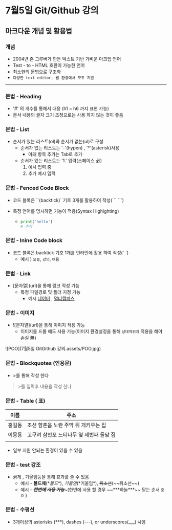# 7월5일 Git/Github 강의

## 마크다운 개념 및 활용법

### 개념

- 2004년 존 그루버가 만든 텍스트 기반 가벼운 마크업 언어
- Test - to - HTML 호환이 가능한 언어
- 최소한의 문법으로 구조화
- `다양한 text editor, 웹 환경에서 모두 지원`

---



### 문법 - Heading

- '#' 의 개수를 통해서 대응 (h1 ~ h6 까지 표현 가능)
- 문서 내용의 글자 크기 조정으로는 사용 하지 않는 것이 좋음



### 문법 - List

- 순서가 있는 리스트(ol)와 순서가 없는(ul)로 구성
  - 순서가 없는 리스트는 '-'(hypen) , '*'(asterisk)사용
    - 아래 항목 추가는 Tab로 추가
  - 순서가 있는 리스트는 '1.' 입력(스페이스 必)
    1. 예시 입력 중
    2. 추가 예시 입력



### 문법 - Fenced Code Block

- 코드 블록은 ``(backtick)` 기호 3개를 활용하여 작성(\``` ```)

- 특정 언어를 명시하면 기능이 적용(Syntax Highighting)

  - ```python
    print('hello')
    # 주석
    ```



### 문법 - lnine Code block

- 코드 블록은 backtick 기호 1개를 인라인에 활용 하여 작성(\` `)
  - 예시 ) `오늘`, `강의`, `여름`



### 문법 - Link

- \[문자열](url)을 통해 링크 작성 가능
  - 특정 파일경로 및 폴더 지정 가능
    - 예시 [네이버](https://www.naver.com) , [멀티캠퍼스](https://www.multicampus.com/) 

### 문법 - 이미지

- \!\[문자열](url)을 통해 이미지 적용 가능
  - 이미지를 드롭 해도 사용 가능(이미지 환경설정을 통해 `상대적위치` 적용을 해야 손실 無)

![POO](7월5일 GitGithub 강의.assets/POO.jpg)



### 문법 - Blockquotes (인용문)

- \>를 통해 작성 한다

> \>를 입력후 내용을 작성 한다



### 문법 - Table ( 표)

| 이름   | 주소                                     |
| ------ | ---------------------------------------- |
| 홍길동 | 조선 향촌읍 노란 주막 뒤 개키우는 집     |
| 이몽룡 | 고구려 삼천포 느티나무 옆 세번째 돌담 집 |
|        |                                          |

-  일부 지원 안되는 환경이 있을 수 있음



### 문법 - test 강조

- 굵게 , 기울임등을 통해 효과를 줄 수 있음 
  - 예시 - **볼드체**(\**볼드**), *기울임*(\*기울임*), ~~취소선~~(\~~취소선~~)
  - 예시 - ~~***한번에 사용 가능***~~~(한번에 사용 할 경우 \~~\*\*\*하늘\*\*\*\~~ 닫는 순서 `중요`  )



### 문법 - 수평선

- 3개이상의 asterisks (\***), dashes (\---), or underscores(\___) 사용

  



